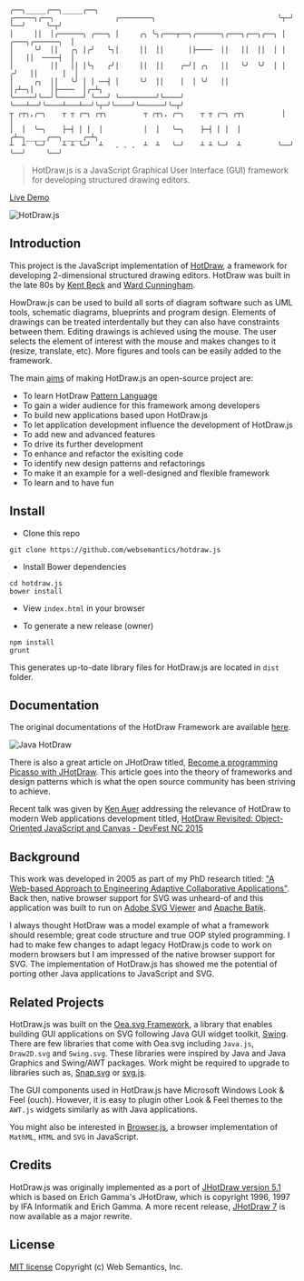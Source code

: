 ```
                                                                  ╭──╮_____╭──╮_____╭──╮
╭─────╮╭──╮               ╭────────╮                              ╰┬─╯     ╰──╯     ╰─┬╯
│     ││  │╭──────╮ ╭───╮ │     ╭╮ ╰╮╭───┬──╮╭──────╮╭───╮╭──╮╭──╮ │   ╭───╮╭──────╮  │
│     ╰╯  ││   ╭╮ │╭╯   ╰╮│     ││  ││      │├────  ││   ││  ││  │ │   │   ││  ────┤  │
│         ││   ││ │╰╮   ╭╯│     ││  ││    ╭─╯│ ╭╮   ││   ╰╯  ╰╯  │ │  ╭╯   ││      │  │
│     ╭╮  ││   ╰╯ │ │ ──┤ │     ╰╯  ││    │  │ ╰╯   ││           │╭┴─╮│    │├────  │╭─┴╮
╰─────╯╰──╯╰──────╯ ╰───╯ ╰─────────╯╰────╯  ╰───┴──╯╰────┴───┴──╯╰┬─╯╰────╯╰──────╯╰─┬╯
┬ ╭┬╮,╭─╮    ┬ ┬ ╭─╮ ╭┬╮         ┬ ╭┬╮, ╭─╮    ┬ ┬ ╭─╮ ╭┬╮         │                  │
│  │  ╰─╮    ├─┤ │ │  │          │  │   ╰─╮    ├─┤ │ │  │         ╭┴─╮_____╭──╮_____╭─┴╮
┴  ┴  ╰─╯    ┴ ┴ ╰─╯  ┴   . . .  ┴  ┴   ╰─╯    ┴ ┴ ╰─╯  ┴         ╰──╯     ╰──╯     ╰──╯
```

> HotDraw.js is a JavaScript Graphical User Interface (GUI) framework for developing structured drawing editors.


[Live Demo](http://websemantics.github.io/hotdraw.js/)

![HotDraw.js](https://raw.githubusercontent.com/websemantics/hotdraw.js/master/img/hotdrawjs.png)

## Introduction

This project is the JavaScript implementation of [HotDraw](http://wiki.c2.com/?HotDraw), a framework for developing 2-dimensional structured drawing editors. HotDraw was built in the late 80s by [Kent Beck](https://twitter.com/kentbeck) and [Ward Cunningham](https://twitter.com/wardcunningham).

HowDraw.js can be used to build all sorts of diagram software such as UML tools, schematic diagrams, blueprints and program design. Elements of drawings can be treated interdentally but they can also have constraints between them. Editing drawings is achieved using the mouse. The user selects the element of interest with the mouse and makes changes to it (resize, translate, etc). More figures and tools can be easily added to the framework.

The main [aims](http://www.jhotdraw.org/) of making HotDraw.js an open-source project are:

- To learn HotDraw [Pattern Language](http://softarch.cis.strath.ac.uk/PLJHD/Patterns/JHDDomainOverview.html)
- To gain a wider audience for this framework among developers
- To build new applications based upon HotDraw.js
- To let application development influence the development of HotDraw.js
- To add new and advanced features
- To drive its further development
- To enhance and refactor the exisiting code
- To identify new design patterns and refactorings
- To make it an example for a well-designed and flexible framework
- To learn and to have fun

## Install

- Clone this repo
```
git clone https://github.com/websemantics/hotdraw.js
```

- Install Bower dependencies
```
cd hotdraw.js
bower install
```

- View `index.html` in your browser

- To generate a new release (owner)

```
npm install
grunt
```

This generates up-to-date library files for HotDraw.js are located in `dist` folder.

## Documentation

The original documentations of the HotDraw Framework are available [here](http://softarch.cis.strath.ac.uk/PLJHD/Patterns/JHDDomainOverview.html).

![Java HotDraw](http://softarch.cis.strath.ac.uk/PLJHD/Patterns/DrawApp.JPG)

There is also a great article on JHotDraw titled, [Become a programming Picasso with JHotDraw](http://www.javaworld.com/article/2074997/swing-gui-programming/become-a-programming-picasso-with-jhotdraw.html). This article goes into the theory of frameworks and design patterns which is what the open source community has been striving to achieve.

Recent talk was given by [Ken Auer](https://twitter.com/kauerrolemodel) addressing the relevance of HotDraw to modern Web applications development titled, [HotDraw Revisited: Object-Oriented JavaScript and Canvas - DevFest NC 2015](https://www.youtube.com/watch?v=R6EIdvICoQg)

## Background

This work was developed in 2005 as part of my PhD research titled: ["A Web-based Approach to Engineering Adaptive Collaborative Applications"](http://ethos.bl.uk/OrderDetails.do?uin=uk.bl.ethos.501964). Back then, native browser support for SVG was unheard-of and this application was built to run on [Adobe SVG Viewer](http://www.adobe.com/devnet/svg/adobe-svg-viewer-download-area.html) and [Apache Batik](https://xmlgraphics.apache.org/batik/).

I always thought HotDraw was a model example of what a framework should resemble; great code structure and true OOP styled programming. I had to make few changes to adapt legacy HotDraw.js code to work on modern browsers but I am impressed of the native browser support for SVG. The implementation of HotDraw.js has showed me the potential of porting other Java applications to JavaScript and SVG.

## Related Projects

HotDraw.js was built on the [Oea.svg Framework](http://oeasvg.com), a library that enables building GUI applications on SVG following Java GUI widget toolkit, [Swing](https://docs.oracle.com/javase/tutorial/uiswing/). There are few libraries that come with Oea.svg including `Java.js`, `Draw2D.svg` and `Swing.svg`. These libraries were inspired by Java and Java Graphics and Swing/AWT packages. Work might be required to upgrade to libraries such as, [Snap.svg](http://snapsvg.io/) or [svg.js](http://svgjs.com/).

The GUI components used in HotDraw.js have Microsoft Windows Look & Feel (ouch). However, it is easy to plugin other Look & Feel themes to the `AWT.js` widgets similarly as with Java applications.

You might also be interested in [Browser.js](https://github.com/websemantics/Browser.js), a browser implementation of `MathML`, `HTML` and `SVG` in JavaScript.

## Credits

HotDraw.js was originally implemented as a port of [JHotDraw version 5.1](http://www.jhotdraw.org) which is based on Erich Gamma's JHotDraw, which is copyright 1996, 1997 by IFA Informatik and Erich Gamma. A more recent release, [JHotDraw 7](http://www.randelshofer.ch/oop/jhotdraw/) is now available as a major rewrite.

## License

[MIT license](http://opensource.org/licenses/mit-license.php)
Copyright (c) Web Semantics, Inc.
